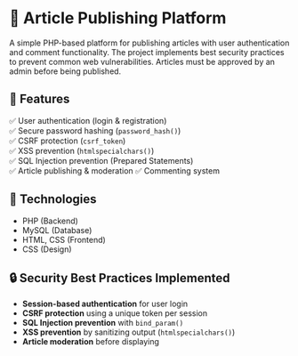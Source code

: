 # 📝 Article Publishing Platform  

A simple PHP-based platform for publishing articles with user authentication and comment functionality.
The project implements best security practices to prevent common web vulnerabilities.
Articles must be approved by an admin before being published. 

## 🌟 Features  
✅ User authentication (login & registration)  
✅ Secure password hashing (`password_hash()`)  
✅ CSRF protection (`csrf_token`)  
✅ XSS prevention (`htmlspecialchars()`)  
✅ SQL Injection prevention (Prepared Statements)  
✅ Article publishing & moderation 
✅ Commenting system

## 🔧 Technologies  
- PHP (Backend)  
- MySQL (Database)  
- HTML, CSS (Frontend)
- CSS (Design)

## 🔒 Security Best Practices Implemented  
- **Session-based authentication** for user login  
- **CSRF protection** using a unique token per session  
- **SQL Injection prevention** with `bind_param()`  
- **XSS prevention** by sanitizing output (`htmlspecialchars()`)  
- **Article moderation** before displaying  


